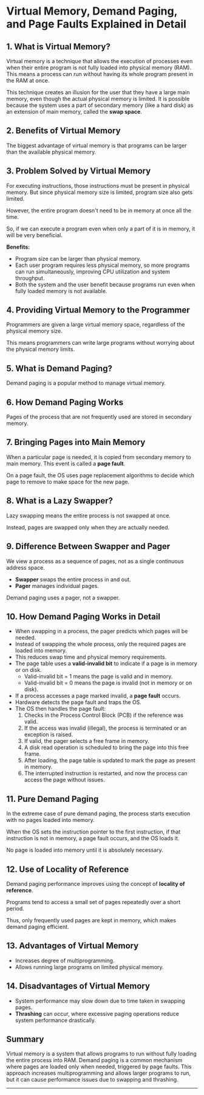 # Virtual Memory, Demand Paging, and Page Faults Explained in Detail

## 1. What is Virtual Memory?

Virtual memory is a technique that allows the execution of processes even when their entire program is not fully loaded into physical memory (RAM). This means a process can run without having its whole program present in the RAM at once.

This technique creates an illusion for the user that they have a large main memory, even though the actual physical memory is limited. It is possible because the system uses a part of secondary memory (like a hard disk) as an extension of main memory, called the **swap space**.

## 2. Benefits of Virtual Memory

The biggest advantage of virtual memory is that programs can be larger than the available physical memory.

## 3. Problem Solved by Virtual Memory

For executing instructions, those instructions must be present in physical memory. But since physical memory size is limited, program size also gets limited.

However, the entire program doesn't need to be in memory at once all the time.

So, if we can execute a program even when only a part of it is in memory, it will be very beneficial.

**Benefits:**

- Program size can be larger than physical memory.
- Each user program requires less physical memory, so more programs can run simultaneously, improving CPU utilization and system throughput.
- Both the system and the user benefit because programs run even when fully loaded memory is not available.

## 4. Providing Virtual Memory to the Programmer

Programmers are given a large virtual memory space, regardless of the physical memory size.

This means programmers can write large programs without worrying about the physical memory limits.

## 5. What is Demand Paging?

Demand paging is a popular method to manage virtual memory.

## 6. How Demand Paging Works

Pages of the process that are not frequently used are stored in secondary memory.

## 7. Bringing Pages into Main Memory

When a particular page is needed, it is copied from secondary memory to main memory. This event is called a **page fault**.

On a page fault, the OS uses page replacement algorithms to decide which page to remove to make space for the new page.

## 8. What is a Lazy Swapper?

Lazy swapping means the entire process is not swapped at once.

Instead, pages are swapped only when they are actually needed.

## 9. Difference Between Swapper and Pager

We view a process as a sequence of pages, not as a single continuous address space.

- **Swapper** swaps the entire process in and out.
- **Pager** manages individual pages.

Demand paging uses a pager, not a swapper.

## 10. How Demand Paging Works in Detail

- When swapping in a process, the pager predicts which pages will be needed.
- Instead of swapping the whole process, only the required pages are loaded into memory.
- This reduces swap time and physical memory requirements.
- The page table uses a **valid-invalid bit** to indicate if a page is in memory or on disk.
  - Valid-invalid bit = 1 means the page is valid and in memory.
  - Valid-invalid bit = 0 means the page is invalid (not in memory or on disk).
- If a process accesses a page marked invalid, a **page fault** occurs.
- Hardware detects the page fault and traps the OS.
- The OS then handles the page fault:
  1. Checks in the Process Control Block (PCB) if the reference was valid.
  2. If the access was invalid (illegal), the process is terminated or an exception is raised.
  3. If valid, the pager selects a free frame in memory.
  4. A disk read operation is scheduled to bring the page into this free frame.
  5. After loading, the page table is updated to mark the page as present in memory.
  6. The interrupted instruction is restarted, and now the process can access the page without issues.

## 11. Pure Demand Paging

In the extreme case of pure demand paging, the process starts execution with no pages loaded into memory.

When the OS sets the instruction pointer to the first instruction, if that instruction is not in memory, a page fault occurs, and the OS loads it.

No page is loaded into memory until it is absolutely necessary.

## 12. Use of Locality of Reference

Demand paging performance improves using the concept of **locality of reference**.

Programs tend to access a small set of pages repeatedly over a short period.

Thus, only frequently used pages are kept in memory, which makes demand paging efficient.

## 13. Advantages of Virtual Memory

- Increases degree of multiprogramming.
- Allows running large programs on limited physical memory.

## 14. Disadvantages of Virtual Memory

- System performance may slow down due to time taken in swapping pages.
- **Thrashing** can occur, where excessive paging operations reduce system performance drastically.

## Summary

Virtual memory is a system that allows programs to run without fully loading the entire process into RAM. Demand paging is a common mechanism where pages are loaded only when needed, triggered by page faults. This approach increases multiprogramming and allows larger programs to run, but it can cause performance issues due to swapping and thrashing.

---